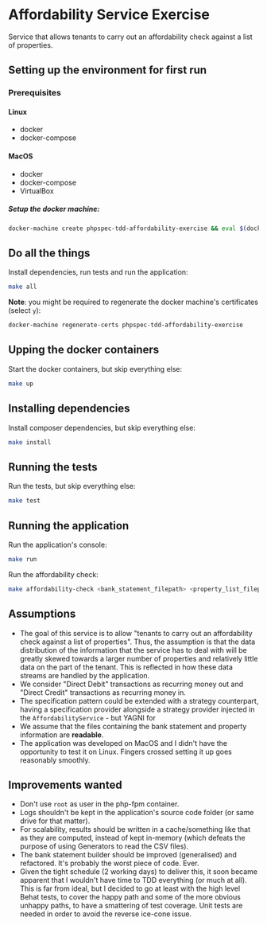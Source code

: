 # Affordability Service Exercise

Service that allows tenants to carry out an affordability check against a list of properties.

## Setting up the environment for first run

### Prerequisites

#### Linux

- docker
- docker-compose

#### MacOS

- docker
- docker-compose
- VirtualBox

##### Setup the docker machine:
```bash
docker-machine create phpspec-tdd-affordability-exercise && eval $(docker-machine env phpspec-tdd-affordability-exercise)
```

## Do all the things

Install dependencies, run tests and run the application:
```bash
make all
```

**Note**: you might be required to regenerate the docker machine's certificates (select `y`):
```bash
docker-machine regenerate-certs phpspec-tdd-affordability-exercise
```

## Upping the docker containers

Start the docker containers, but skip everything else:
```bash
make up
```

## Installing dependencies

Install composer dependencies, but skip everything else:
```bash
make install
```

## Running the tests

Run the tests, but skip everything else:
```bash
make test
```

## Running the application

Run the application's console:
```bash
make run
```

Run the affordability check:
```bash
make affordability-check <bank_statement_filepath> <property_list_filepath>
```

## Assumptions

- The goal of this service is to allow "tenants to carry out an affordability check against a list of properties".
Thus, the assumption is that the data distribution of the information that the service has to deal with will be 
greatly skewed towards a larger number of properties and relatively little data on the part of the tenant.
This is reflected in how these data streams are handled by the application.
- We consider "Direct Debit" transactions as recurring money out and "Direct Credit" transactions as recurring
money in.
- The specification pattern could be extended with a strategy counterpart, having a specification provider alongside a 
strategy provider injected in the `AffordabilityService` - but YAGNI for 
- We assume that the files containing the bank statement and property information are **readable**.
- The application was developed on MacOS and I didn't have the opportunity to test it on Linux. Fingers crossed 
setting it up goes reasonably smoothly.

## Improvements wanted

- Don't use `root` as user in the php-fpm container.
- Logs shouldn't be kept in the application's source code folder (or same drive for that matter).
- For scalability, results should be written in a cache/something like that as they are computed, instead of 
kept in-memory (which defeats the purpose of using Generators to read the CSV files).
- The bank statement builder should be improved (generalised) and refactored. It's probably the worst piece of code. Ever.
- Given the tight schedule (2 working days) to deliver this, it soon became apparent that I wouldn't have time to TDD 
everything (or much at all). This is far from ideal, but I decided to go at least with the high level Behat tests, to 
cover the happy path and some of the more obvious unhappy paths, to have a smattering of test coverage. Unit tests are 
needed in order to avoid the reverse ice-cone issue.